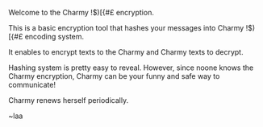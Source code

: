 Welcome to the Charmy $!$$)[{#£ encryption.

This is a basic encryption tool that hashes your messages into Charmy $!$$)[{#£ encoding system. 

It enables to encrypt texts to the Charmy and Charmy texts to decrypt.

Hashing system is pretty easy to reveal. However, since noone knows the Charmy encryption, Charmy can be your funny and safe way to communicate!

Charmy renews herself periodically.

~laa

